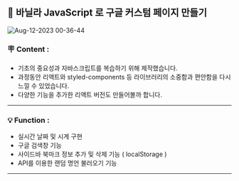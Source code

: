 ##  📌 바닐라 JavaScript 로 구글 커스텀 페이지 만들기 

![Aug-12-2023 00-36-44](https://github.com/sooboi/curly-chainsaw/assets/103011139/ebf25c2d-4476-4eae-9fcc-a4b1c5a3c203)

###  🪧 Content :
+ 기초의 중요성과 자바스크립트를 복습하기 위해 제작했습니다. 
+ 과정동안 리액트와 styled-components 등 라이브러리의 소중함과 편안함을 다시 느낄 수 있었습니다. 
+ 다양한 기능을 추가한 리액트 버전도 만들어볼까 합니다. 

***

###  💡 Function :
+ 실시간 날짜 및 시계 구현
+ 구글 검색창 기능
+ 사이드바 북마크 정보 추가 및 삭제 기능 ( localStorage ) 
+ API를 이용한 랜덤 명언 불러오기 기능

***

